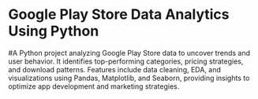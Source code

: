 # Google Play Store Data Analytics Using Python
#A Python project analyzing Google Play Store data to uncover trends and user behavior. It identifies top-performing categories, pricing strategies, and download patterns. Features include data cleaning, EDA, and visualizations using Pandas, Matplotlib, and Seaborn, providing insights to optimize app development and marketing strategies.
